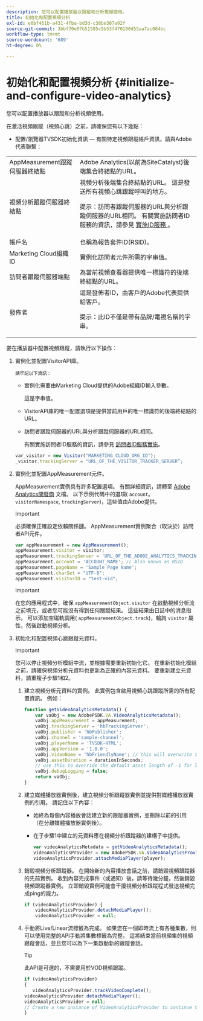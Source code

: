 ```yaml
---
description: 您可以配置播放器以跟蹤和分析視頻使用。
title: 初始化和配置視頻分析
exl-id: e0bf461b-a431-4fba-bd3d-c38be307a92f
source-git-commit: 3bbf70e07b51585c9b53f470180d55aa7ac084bc
workflow-type: tm+mt
source-wordcount: '689'
ht-degree: 0%

---
```


# 初始化和配置視頻分析 {#initialize-and-configure-video-analytics}

您可以配置播放器以跟蹤和分析視頻使用。

在激活視頻跟蹤（視頻心跳）之前，請確保您有以下幾點：

* 配置/瀏覽器TVSDK初始化資訊 — 有關特定視頻跟蹤帳戶資訊，請與Adobe代表聯繫：

<table id="table_3565328ABBEE4605A92EAE1ADE5D6F84">
 <tbody>
  <tr>
   <td colname="col1"> AppMeasurement跟蹤伺服器終結點 </td>
   <td colname="col2"> Adobe Analytics(以前為SiteCatalyst)後端集合終結點的URL。 </td>
  </tr>
  <tr>
   <td colname="col1"> 視頻分析跟蹤伺服器終結點 </td>
   <td colname="col2"> 視頻分析後端集合終結點的URL。 這是發送所有視頻心跳跟蹤呼叫的地方。 <p>提示：訪問者跟蹤伺服器的URL與分析跟蹤伺服器的URL相同。 有關實施訪問者ID服務的資訊，請參見 <a href="https://experienceleague.adobe.com/docs/id-service/using/implementation/setup-target.html?lang=en" format="html" scope="external"> 實施ID服務 </a>。 </p> </td>
  </tr>
  <tr>
   <td colname="col1"> 帳戶名 </td>
   <td colname="col2"> 也稱為報告套件ID(RSID)。 </td>
  </tr>
  <tr>
   <td colname="col1"> Marketing Cloud組織ID </td>
   <td colname="col2"> 實例化訪問者元件所需的字串值。 </td>
  </tr>
  <tr>
   <td colname="col1"> 訪問者跟蹤伺服器端點 </td>
   <td colname="col2"> 為當前視頻查看器提供唯一標識符的後端終結點的URL。 </td>
  </tr>
  <tr>
   <td colname="col1"> 發佈者 </td>
   <td colname="col2"> 這是發佈者ID，由客戶的Adobe代表提供給客戶。 <p>提示：此ID不僅是帶有品牌/電視名稱的字串。 </p> </td>
  </tr>
 </tbody>
</table>

要在播放器中配置視頻跟蹤，請執行以下操作：

1. 實例化並配置VisitorAPI庫。

       請牢記以下資訊：
   
   * 實例化需要由Marketing Cloud提供的Adobe組織ID輸入參數。

      這是字串值。
   * VisitorAPI庫的唯一配置選項是提供當前用戶的唯一標識符的後端終結點的URL。
   * 訪問者跟蹤伺服器的URL與分析跟蹤伺服器的URL相同。

      有關實施訪問者ID服務的資訊，請參見 [訪問者ID服務實施](https://experienceleague.adobe.com/docs/id-service/using/implementation/setup-target.html?lang=en)。

   ```js
   var_visitor = new Visitor("MARKETING_CLOUD_ORG_ID");
   _visitor.trackingServer = "URL_OF_THE_VISITOR_TRACKER_SERVER”;
   ```

2. 實例化並配置AppMeasurement元件。

   AppMeasurement實例具有許多配置選項。 有關詳細資訊，請轉至 [Adobe Analytics開發商](https://microsite.omniture.com/t2/help/en_US/reference/#Developer) 文檔。 以下示例代碼中的選項( `account`。 `visitorNamespace`, `trackingServer`)，這些值由Adobe提供。

   >[!IMPORTANT]
   >
   >必須確保正確設定依賴關係鏈。 AppMeasurement實例聚合（取決於）訪問者API元件。

   ```js
   var appMeasurement = new AppMeasurement();
   appMeasurement.visitor = visitor;
   appMeasurement.trackingServer = 'URL_OF_THE_ADOBE_ANALYTICS_TRACKING_SERVER';
   appMeasurement.account = 'ACCOUNT_NAME'; // Also known as RSID
   appMeasurement.pageName = 'Sample Page Name';
   appMeasurement.charSet = "UTF-8";
   appMeasurement.visitorID = "test-vid";
   ```

   >[!IMPORTANT]
   >
   >在您的應用程式中，確保 `appMeasurementObject.visitor` 在啟動視頻分析流之前填充，或者您可能沒有得到任何跟蹤結果。 這些結果由日誌中的消息指示。 可以添加空磁軌調用( `appMeasurementObject.track`)，輪詢 `visitor` 屬性，然後啟動視頻分析。

3. 初始化和配置視頻心跳跟蹤元資料。

   >[!IMPORTANT]
   >
   >您可以停止視頻分析模組中流，並根據需要重新初始化它。 在重新初始化模組之前，請確保視頻分析元資料也更新為正確的內容元資料。 要重新建立元資料，請重複子步驟1和2。

   1. 建立視頻分析元資料的實例。
此實例包含啟用視頻心跳跟蹤所需的所有配置資訊。 例如：

      ```js
      function getVideoAnalyticsMetadata() {
          var vaObj = new AdobePSDK.VA.VideoAnalyticsMetadata();
          vaObj.appMeasurement = appMeasurement;
          vaObj.trackingServer = 'hbTrackingServer';
          vaObj.publisher = 'hbPublisher';
          vaObj.channel = 'sample-channel';
          vaObj.playerName = 'TVSDK-HTML';
          vaObj.appVersion = '1.0.0';
          vaObj.videoName = 'hbFriendlyName'; // this will overwrite the ContextData variable a.media.friendlyName
          vaObj.assetDuration = durationInSeconds;
          // use this to override the default asset length of -1 for live streams
          vaObj.debugLogging = false;
          return vaObj;
      }
      ```

   2. 建立媒體播放器實例後，建立視頻分析跟蹤器實例並提供對媒體播放器實例的引用。
請記住以下內容：

      * 始終為每個內容播放會話建立新的跟蹤器實例，並刪除以前的引用（在分離媒體播放器實例後）。
      * 在子步驟1中建立的元資料應在視頻分析跟蹤器的建構子中提供。

         ```js
         var videoAnalyticsMetadata = getVideoAnalyticsMetadata();
         videoAnalyticsProvider = new AdobePSDK.VA.VideoAnalyticsProvider(videoAnalyticsMetadata);
         videoAnalyticsProvider.attachMediaPlayer(player);
         ```
   3. 銷毀視頻分析跟蹤器。
在開始新的內容播放會話之前，請銷毀視頻跟蹤器的先前實例。 收到內容完成事件（或通知）後，請等待幾分鐘，然後銷毀視頻跟蹤器實例。 立即銷毀實例可能會干擾視頻分析跟蹤程式發送視頻完成ping的能力。

      ```js
      if (videoAnalyticsProvider) {
          videoAnalyticsProvider.detachMediaPlayer();
          videoAnalyticsProvider = null;
      ```

   4. 手動將Live/Linear流標籤為完成。
如果您在一個即時流上有各種集數，則可以使用完整的API手動將集數標籤為完整。 這將結束當前視頻集的視頻跟蹤會話，並且您可以為下一集啟動新的跟蹤會話。
      >[!TIP]
      >
      >此API是可選的，不需要用於VOD視頻跟蹤。

      ```js
      if (videoAnalyticsProvider)
      {
         videoAnalyticsProvider.trackVideoComplete();
      videoAnalyticsProvider.detachMediaPlayer();
      videoAnalyticsProvider = null;
      // Create a new instance of VideoAnalyticsProvider to continue tracking.
      }
      ```

